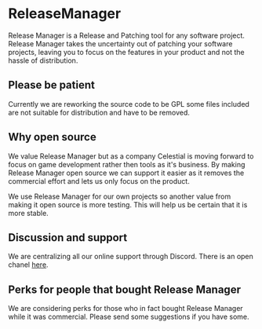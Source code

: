 # ReleaseManager

Release Manager is a Release and Patching tool for any software project. Release Manager takes the uncertainty out of patching your software projects, leaving you to focus on the features in your product and not the hassle of distribution.

## Please be patient

Currently we are reworking the source code to be GPL some files included are not suitable for distribution and have to be removed.

## Why open source

We value Release Manager but as a company Celestial is moving forward to focus on game development rather then tools as it's business. By making Release Manager open source we can support it easier as it removes the commercial effort and lets us only focus on the product.

We use Release Manager for our own projects so another value from making it open source is more testing. This will help us be certain that it is more stable.

## Discussion and support

We are centralizing all our online support through Discord. There is an open chanel [here](https://discord.gg/SsNpTg).

## Perks for people that bought Release Manager

We are considering perks for those who in fact bought Release Manager while it was commercial. Please send some suggestions if you have some.
